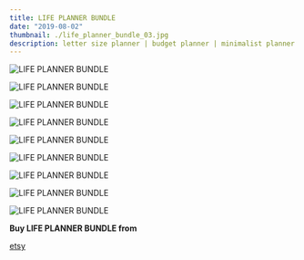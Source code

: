 ```yaml
---
title: LIFE PLANNER BUNDLE
date: "2019-08-02"
thumbnail: ./life_planner_bundle_03.jpg
description: letter size planner | budget planner | minimalist planner | daily planner | monthly planner | planner bundle
---
```


![LIFE PLANNER BUNDLE](./life_planner_bundle_01.jpg)

![LIFE PLANNER BUNDLE](./life_planner_bundle_02.jpg)

![LIFE PLANNER BUNDLE](./life_planner_bundle_03.jpg)

![LIFE PLANNER BUNDLE](./life_planner_bundle_04.jpg)

![LIFE PLANNER BUNDLE](./life_planner_bundle_05.jpg)

![LIFE PLANNER BUNDLE](./life_planner_bundle_06.jpg)

![LIFE PLANNER BUNDLE](./life_planner_bundle_07.jpg)

![LIFE PLANNER BUNDLE](./life_planner_bundle_08.jpg)

![LIFE PLANNER BUNDLE](./life_planner_bundle_09.jpg)

<div class="centered">
<span style="margin-right:5px; font-weight:bold;">Buy LIFE PLANNER BUNDLE from</span>

[etsy](https://www.etsy.com/listing/693526559/life-planner-bundle-letter-size-planner?ref=shop_home_active_14)

</div>
